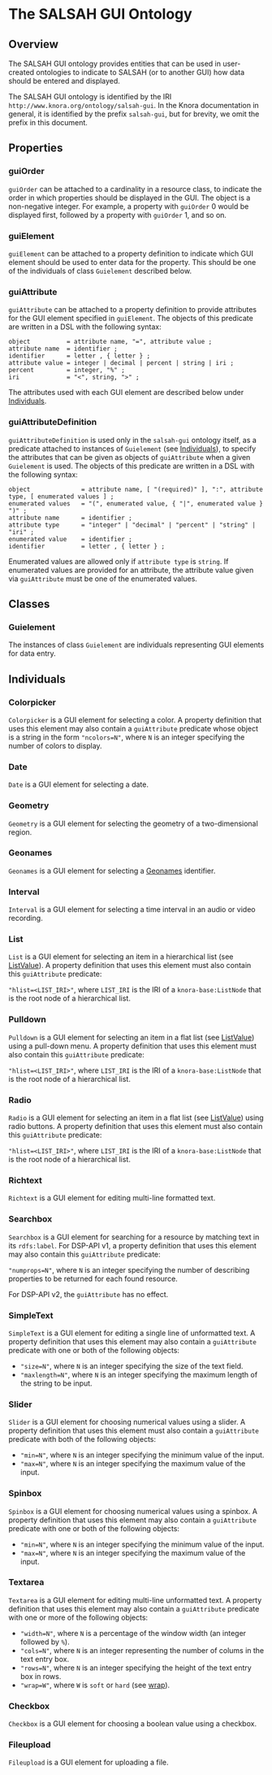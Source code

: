 <!---
 * Copyright © 2021 - 2023 Swiss National Data and Service Center for the Humanities and/or DaSCH Service Platform contributors.
 * SPDX-License-Identifier: Apache-2.0
-->

# The SALSAH GUI Ontology

## Overview

The SALSAH GUI ontology provides entities that can be used in
user-created ontologies to indicate to SALSAH (or to another GUI)
how data should be entered and displayed.

The SALSAH GUI ontology is identified by the IRI
`http://www.knora.org/ontology/salsah-gui`. In the Knora documentation
in general, it is identified by the prefix `salsah-gui`, but for
brevity, we omit the prefix in this document.

## Properties

### guiOrder
 
`guiOrder` can be attached to a cardinality
in a resource class, to indicate the order in which properties
should be displayed in the GUI. The object is a non-negative
integer. For example, a property with `guiOrder` 0 would be
displayed first, followed by a property with `guiOrder` 1, and so
on.

### guiElement

`guiElement` can be attached to a property definition to indicate which
GUI element should be used to enter data for the property. This
should be one of the individuals of class `Guielement` described
below.

### guiAttribute

`guiAttribute` can be attached to a property definition to provide attributes for
the GUI element specified in `guiElement`. The objects of this
predicate are written in a DSL with the following syntax:

```ebnf
object          = attribute name, "=", attribute value ;
attribute name  = identifier ;
identifier      = letter , { letter } ;
attribute value = integer | decimal | percent | string | iri ;
percent         = integer, "%" ;
iri             = "<", string, ">" ;
```

The attributes used with each GUI element are described below under
[Individuals](#individuals).

### guiAttributeDefinition

`guiAttributeDefinition` is used only in the `salsah-gui` ontology itself, as a predicate
attached to instances of `Guielement` (see [Individuals](#individuals)),
to specify the attributes that can be given as objects of `guiAttribute` when a given
`Guielement` is used. The objects of this predicate are written in
a DSL with the following syntax:

```ebnf
object              = attribute name, [ "(required)" ], ":", attribute type, [ enumerated values ] ;
enumerated values   = "(", enumerated value, { "|", enumerated value } ")" ;
attribute name      = identifier ;
attribute type      = "integer" | "decimal" | "percent" | "string" | "iri" ;
enumerated value    = identifier ;
identifier          = letter , { letter } ;
```

Enumerated values are allowed only if `attribute type` is `string`.
If enumerated values are provided for an attribute, the attribute
value given via `guiAttribute` must be one of the enumerated values.

## Classes

### Guielement

The instances of class `Guielement` are individuals representing GUI
elements for data entry.

## Individuals

### Colorpicker

`Colorpicker` is a GUI element for selecting a color. A property definition that uses
this element may also contain a `guiAttribute` predicate whose
object is a string in the form `"ncolors=N"`, where `N` is an
integer specifying the number of colors to display.

### Date

`Date` is a GUI element for selecting a date.

### Geometry

`Geometry` is a GUI element for selecting the geometry of a two-dimensional
region.

### Geonames

`Geonames` is a GUI element for selecting a [Geonames](http://www.geonames.org/)
identifier.

### Interval

`Interval` is a GUI element for selecting a time interval in an audio or video
recording.

### List

`List` is a GUI element for selecting an item in a hierarchical list (see
[ListValue](knora-base.md#listvalue)). A property definition that
uses this element must also contain this `guiAttribute` predicate: 

`"hlist=<LIST_IRI>"`, where `LIST_IRI` is the IRI of a
`knora-base:ListNode` that is the root node of a hierarchical list.

### Pulldown

`Pulldown` is a GUI element for selecting an item in a flat list (see
[ListValue](knora-base.md#listvalue)) using a pull-down menu. A
property definition that uses this element must also contain this
`guiAttribute` predicate: 

`"hlist=<LIST_IRI>"`, where `LIST_IRI` is the IRI of a
`knora-base:ListNode` that is the root node of a hierarchical list.

### Radio

`Radio` is a GUI element for selecting an item in a flat list (see
[ListValue](knora-base.md#listvalue)) using radio buttons. A property
definition that uses this element must also contain this
`guiAttribute` predicate:

`"hlist=<LIST_IRI>"`, where `LIST_IRI` is the IRI of a
`knora-base:ListNode` that is the root node of a hierarchical list.

### Richtext

`Richtext` is a GUI element for editing multi-line formatted text.

### Searchbox

`Searchbox` is a GUI element for searching for a resource by matching text in its
`rdfs:label`. For DSP-API v1, a property definition that uses this
element may also contain this `guiAttribute` predicate:

`"numprops=N"`, where `N` is an integer specifying the number of
describing properties to be returned for each found resource.

For DSP-API v2, the `guiAttribute` has no effect.

### SimpleText

`SimpleText` is a GUI element for editing a single line of unformatted text. A
property definition that uses this element may also contain a
`guiAttribute` predicate with one or both of the following objects:

-   `"size=N"`, where `N` is an integer specifying the size of the
text field.
-   `"maxlength=N"`, where `N` is an integer specifying the maximum
length of the string to be input.

### Slider

`Slider` is a GUI element for choosing numerical values using a slider. A
property definition that uses this element must also contain a
`guiAttribute` predicate with both of the following objects:

-   `"min=N"`, where `N` is an integer specifying the minimum value
of the input.
-   `"max=N"`, where `N` is an integer specifying the maximum value 
of the input.

### Spinbox

`Spinbox` is a GUI element for choosing numerical values using a spinbox. A
property definition that uses this element may also contain a
`guiAttribute` predicate with one or both of the following objects:

-   `"min=N"`, where `N` is an integer specifying the minimum value
of the input.
-   `"max=N"`, where `N` is an integer specifying the maximum value
of the input.

### Textarea

`Textarea` is a GUI element for editing multi-line unformatted text. A property
definition that uses this element may also contain a `guiAttribute`
predicate with one or more of the following objects:

-   `"width=N"`, where `N` is a percentage of the window width (an
integer followed by `%`).
-   `"cols=N"`, where `N` is an integer representing the number of
colums in the text entry box.
-   `"rows=N"`, where `N` is an integer specifying the height of the
text entry box in rows.
-   `"wrap=W"`, where `W` is `soft` or `hard` (see
[wrap](https://www.w3.org/TR/html5/sec-forms.html#element-attrdef-textarea-wrap)).

### Checkbox

`Checkbox` is a GUI element for choosing a boolean value using a checkbox.

### Fileupload

`Fileupload` is a GUI element for uploading a file.
